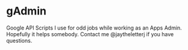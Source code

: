 gAdmin
======

Google API Scripts I use for odd jobs while working as an Apps Admin. Hopefully it helps somebody. Contact me @jaytheletterj if you have questions.
